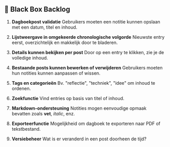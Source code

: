 ## 🔸 Black Box Backlog

1. **Dagboekpost validatie**
   Gebruikers moeten een notitie kunnen opslaan met een datum, titel en inhoud.

2. **Lijstweergave in omgekeerde chronologische volgorde**
   Nieuwste entry eerst, overzichtelijk en makkelijk door te bladeren.

3. **Details kunnen bekijken per post**
   Door op een entry te klikken, zie je de volledige inhoud.

4. **Bestaande posts kunnen bewerken of verwijderen**
   Gebruikers moeten hun notities kunnen aanpassen of wissen.

5. **Tags en categorieën**
   Bv. "reflectie", "techniek", "idee" om inhoud te ordenen.

6. **Zoekfunctie**
   Vind entries op basis van titel of inhoud.

7. **Markdown-ondersteuning**
   Notities mogen eenvoudige opmaak bevatten zoals **vet**, *italic*, enz.

8. **Exporteerfunctie**
   Mogelijkheid om dagboek te exporteren naar PDF of tekstbestand.

9. **Versiebeheer**
   Wat is er veranderd in een post doorheen de tijd?
